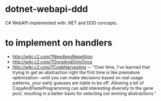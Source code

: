 # dotnet-webapi-ddd
C# WebAPI implemented with .NET and DDD concepts.


# to implement on handlers
- http://wiki.c2.com/?NeedlessRepetition
- http://wiki.c2.com/?OnceAndOnlyOnce
- http://wiki.c2.com/?CodeHarvesting
-- "Over time, I've learned that trying to get an abstraction right the first time is like premature optimization--until you can make decisions based on real usage patterns, your early guesses are liable to be off. Allowing a bit of CopyAndPasteProgramming can add interesting diversity to the gene pool, resulting in a better basis for selecting out winning abstractions."
